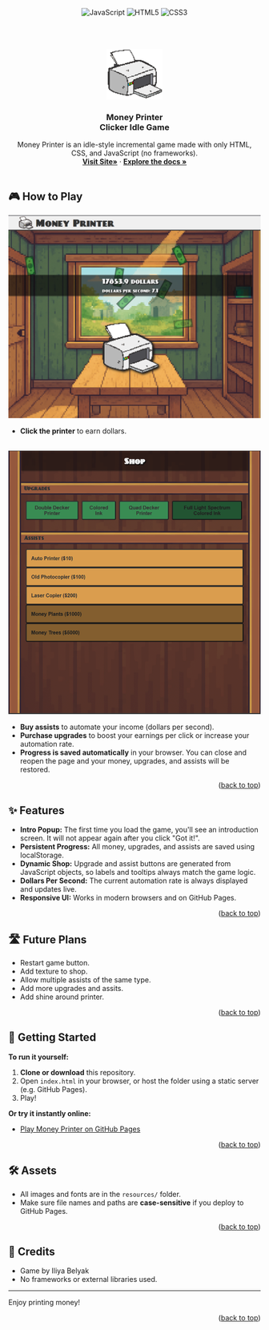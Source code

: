 <div align="center">

  ![JavaScript](https://img.shields.io/badge/JavaScript-F7DF1E?style=for-the-badge&logo=javascript&logoColor=000)
  ![HTML5](https://img.shields.io/badge/HTML5-E34F26?style=for-the-badge&logo=html5&logoColor=fff)
  ![CSS3](https://img.shields.io/badge/CSS3-1572B6?style=for-the-badge&logo=css3&logoColor=fff)

</div>

<br />
<br />

<br />
<div align="center">
  <a href="https://github.com/i">
    <img src="readmeAssets/printer.png" alt="Logo" width="auto" height="100">
  </a>

<h3 align="center">Money Printer<br>Clicker Idle Game</h3>

  <p align="center">
    Money Printer is an idle-style incremental game made with only HTML, CSS, and JavaScript (no frameworks).
    <br />
    <a href="https://iliyabel.github.io/Money-Printer/"><strong>Visit Site»</strong></a>
    &middot;
    <a href="https://github.com/Iliyabel/Money-Printer"><strong>Explore the docs »</strong></a>
    <br />
    <br />
  </p>
</div>

## 🎮 How to Play

<img src="readmeAssets/demo1.png" alt="Demo of pressing the printer image." >
<br />

- **Click the printer** to earn dollars.
<br />

<img src="readmeAssets/demo2.png" alt="Demo of pressing the printer image." >
<br />

- **Buy assists** to automate your income (dollars per second).
- **Purchase upgrades** to boost your earnings per click or increase your automation rate.
- **Progress is saved automatically** in your browser. You can close and reopen the page and your money, upgrades, and assists will be restored.

<p align="right">(<a href="#readme-top">back to top</a>)</p>

## ✨ Features

- **Intro Popup:** The first time you load the game, you'll see an introduction screen. It will not appear again after you click "Got it!".
- **Persistent Progress:** All money, upgrades, and assists are saved using localStorage.
- **Dynamic Shop:** Upgrade and assist buttons are generated from JavaScript objects, so labels and tooltips always match the game logic.
- **Dollars Per Second:** The current automation rate is always displayed and updates live.
- **Responsive UI:** Works in modern browsers and on GitHub Pages.

<p align="right">(<a href="#readme-top">back to top</a>)</p>

## 🛣️ Future Plans

- Restart game button.
- Add texture to shop.
- Allow multiple assists of the same type.
- Add more upgrades and assits.
- Add shine around printer.

<p align="right">(<a href="#readme-top">back to top</a>)</p>

## 📌 Getting Started

**To run it yourself:**

1. **Clone or download** this repository.
2. Open `index.html` in your browser, or host the folder using a static server (e.g. GitHub Pages).
3. Play!

**Or try it instantly online:**

- [Play Money Printer on GitHub Pages](https://iliyabel.github.io/Money-Printer/)

<p align="right">(<a href="#readme-top">back to top</a>)</p>

## 🛠️ Assets

- All images and fonts are in the `resources/` folder.
- Make sure file names and paths are **case-sensitive** if you deploy to GitHub Pages.

<p align="right">(<a href="#readme-top">back to top</a>)</p>

## 👥 Credits

- Game by Iliya Belyak
- No frameworks or external libraries used.

---

Enjoy printing money!

<p align="right">(<a href="#readme-top">back to top</a>)</p>